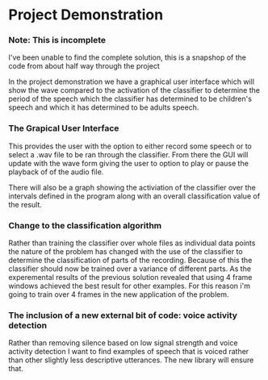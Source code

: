 # Project Demonstration

### Note: This is incomplete
I've been unable to find the complete solution, this is a snapshop of the code from about half way through the project

In the project demonstration we have a graphical user interface which will 
show the wave compared to the activation of the classifier to determine the
period of the speech which the classifier has determined to be children's speech
and which it has determined to be adults speech. 

### The Grapical User Interface
This provides the user with the option to either record some speech or to 
select a .wav file to be ran through the classifier. From there the GUI
will update with the wave form giving the user to option to play or pause 
the playback of of the audio file. 

There will also be a graph showing the activiation of the classifier over 
the intervals defined in the program along with an overall classification value 
of the result. 

### Change to the classification algorithm
Rather than training the classifier over whole files as individual data points
the nature of the problem has changed with the use of the classifier to determine
the classification of parts of the recording. Because of this the classifier should
now be trained over a variance of different parts. As the experemental results of
the previous solution revealed that using 4 frame windows achieved the best result
for other examples. For this reason i'm going to train over 4 frames in the new 
application of the problem.

### The inclusion of a new external bit of code: voice activity detection
Rather than removing silence based on low signal strength and voice activity 
detection I want to find examples of speech that is voiced rather than other
slightly less descriptive utterances. The new library will ensure that.
